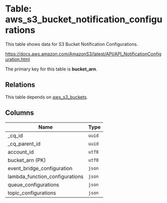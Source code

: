 # Table: aws_s3_bucket_notification_configurations

This table shows data for S3 Bucket Notification Configurations.

https://docs.aws.amazon.com/AmazonS3/latest/API/API_NotificationConfiguration.html

The primary key for this table is **bucket_arn**.

## Relations

This table depends on [aws_s3_buckets](aws_s3_buckets.md).

## Columns

| Name          | Type          |
| ------------- | ------------- |
|_cq_id|`uuid`|
|_cq_parent_id|`uuid`|
|account_id|`utf8`|
|bucket_arn (PK)|`utf8`|
|event_bridge_configuration|`json`|
|lambda_function_configurations|`json`|
|queue_configurations|`json`|
|topic_configurations|`json`|